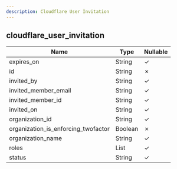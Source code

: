 ```yaml
---
description: Cloudflare User Invitation
---
```

cloudflare_user_invitation
--------------------------

| **Name**                            | **Type**     | **Nullable** |
| ----------------------------------- | ------------ | ------------ |
| expires_on                          | String       | &check;      |
| id                                  | String       | &cross;      |
| invited_by                          | String       | &check;      |
| invited_member_email                | String       | &check;      |
| invited_member_id                   | String       | &check;      |
| invited_on                          | String       | &check;      |
| organization_id                     | String       | &check;      |
| organization_is_enforcing_twofactor | Boolean      | &cross;      |
| organization_name                   | String       | &check;      |
| roles                               | List<String> | &check;      |
| status                              | String       | &check;      |
